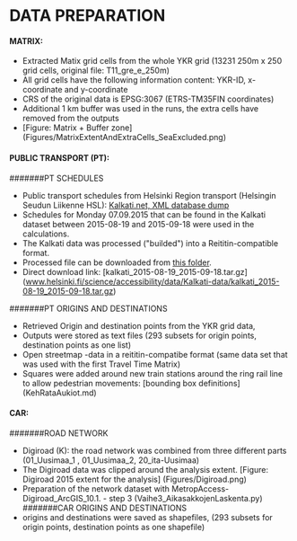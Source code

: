 # DATA PREPARATION 

#### MATRIX:
- Extracted Matix grid cells from the whole YKR grid (13231 250m x 250 grid cells, original file: T11_gre_e_250m)
- All grid cells have the following information content: YKR-ID, x-coordinate and y-coordinate 
- CRS of the original data is EPSG:3067 (ETRS-TM35FIN coordinates)
- Additional 1 km buffer was used in the runs, the extra cells have removed from the outputs 
- [Figure: Matrix + Buffer zone] (Figures/MatrixExtentAndExtraCells_SeaExcluded.png)


#### PUBLIC TRANSPORT (PT): 
#######PT SCHEDULES
- Public transport schedules from Helsinki Region transport (Helsingin Seudun Liikenne HSL): [Kalkati.net, XML database dump](http://developer.reittiopas.fi/pages/fi/kalkati.net-xml-database-dump.php?lang=FI) 
- Schedules for Monday 07.09.2015 that can be found in the Kalkati dataset between 2015-08-19 and 2015-09-18 were used in the calculations. 
- The Kalkati data was processed ("builded") into a Reititin-compatible format. 
- Processed file can be downloaded from [this folder](http://www.helsinki.fi/science/accessibility/data/Kalkati-data/).
- Direct download link: [kalkati_2015-08-19_2015-09-18.tar.gz]	(www.helsinki.fi/science/accessibility/data/Kalkati-data/kalkati_2015-08-19_2015-09-18.tar.gz)

#######PT ORIGINS AND DESTINATIONS
- Retrieved Origin and destination points from the YKR grid data, 
- Outputs were stored as text files (293 subsets for origin points, destination points as one list) 
- Open streetmap -data in a reititin-compatibe format (same data set that was used with the first Travel Time Matrix)
- Squares were added around new train stations around the ring rail line to allow pedestrian movements: [bounding box definitions] (KehRataAukiot.md)


#### CAR: 
#######ROAD NETWORK
- Digiroad (K): the road network was combined from three different parts (01_Uusimaa_1 , 01_Uusimaa_2, 20_ita-Uusimaa) 
- The Digiroad data was clipped around the analysis extent. [Figure: Digiroad 2015 extent for the analysis] (Figures/Digiroad.png)
- Preparation of the network dataset with MetropAccess-Digiroad_ArcGIS_10.1. - step 3 (Vaihe3_AikasakkojenLaskenta.py)
#######CAR ORIGINS AND DESTINATIONS
- origins and destinations were saved as shapefiles, (293 subsets for origin points, destination points as one shapefile)





